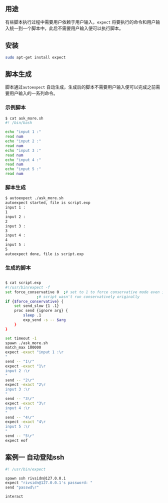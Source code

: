 ## 用途

有些脚本执行过程中需要用户依赖于用户输入，`expect` 将要执行的命令和用户输入统一到一个脚本中，此后不需要用户输入便可以执行脚本。


## 安装

```bash
sudo apt-get install expect
```



## 脚本生成

脚本通过`autoexpect` 自动生成，生成后的脚本不需要用户输入便可以完成之前需要用户输入的一系列命令。



### 示例脚本

```bash
$ cat ask_more.sh 
#! /bin/bash

echo "input 1 :"
read num
echo "input 2 :"
read num
echo "input 3 :"
read num
echo "input 4 :"
read num
echo "input 5 :"
read num
```

### 脚本生成

```bash
$ autoexpect ./ask_more.sh 
autoexpect started, file is script.exp
input 1 :
1
input 2 :
2
input 3 :
3
input 4 :
4
input 5 :
5
autoexpect done, file is script.exp
```

### 生成的脚本

```bash

$ cat script.exp 
#!/usr/bin/expect -f
set force_conservative 0  ;# set to 1 to force conservative mode even if
			  ;# script wasn't run conservatively originally
if {$force_conservative} {
	set send_slow {1 .1}
	proc send {ignore arg} {
		sleep .1
		exp_send -s -- $arg
	}
}

set timeout -1
spawn ./ask_more.sh
match_max 100000
expect -exact "input 1 :\r
"
send -- "1\r"
expect -exact "1\r
input 2 :\r
"
send -- "2\r"
expect -exact "2\r
input 3 :\r
"
send -- "3\r"
expect -exact "3\r
input 4 :\r
"
send -- "4\r"
expect -exact "4\r
input 5 :\r
"
send -- "5\r"
expect eof
```



## 案例一 自动登陆ssh

```bash
#! /usr/bin/expect

spawn ssh rivsidn@127.0.0.1
expect "rivsidn@127.0.0.1's password: "
send "passwd\r"

interact
```

